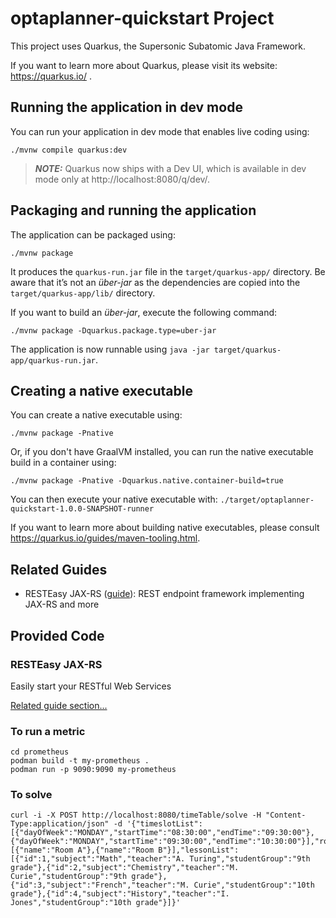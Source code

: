 # optaplanner-quickstart Project

This project uses Quarkus, the Supersonic Subatomic Java Framework.

If you want to learn more about Quarkus, please visit its website: https://quarkus.io/ .

## Running the application in dev mode

You can run your application in dev mode that enables live coding using:
```shell script
./mvnw compile quarkus:dev
```

> **_NOTE:_**  Quarkus now ships with a Dev UI, which is available in dev mode only at http://localhost:8080/q/dev/.

## Packaging and running the application

The application can be packaged using:
```shell script
./mvnw package
```
It produces the `quarkus-run.jar` file in the `target/quarkus-app/` directory.
Be aware that it’s not an _über-jar_ as the dependencies are copied into the `target/quarkus-app/lib/` directory.

If you want to build an _über-jar_, execute the following command:
```shell script
./mvnw package -Dquarkus.package.type=uber-jar
```

The application is now runnable using `java -jar target/quarkus-app/quarkus-run.jar`.

## Creating a native executable

You can create a native executable using: 
```shell script
./mvnw package -Pnative
```

Or, if you don't have GraalVM installed, you can run the native executable build in a container using: 
```shell script
./mvnw package -Pnative -Dquarkus.native.container-build=true
```

You can then execute your native executable with: `./target/optaplanner-quickstart-1.0.0-SNAPSHOT-runner`

If you want to learn more about building native executables, please consult https://quarkus.io/guides/maven-tooling.html.

## Related Guides

- RESTEasy JAX-RS ([guide](https://quarkus.io/guides/rest-json)): REST endpoint framework implementing JAX-RS and more

## Provided Code

### RESTEasy JAX-RS

Easily start your RESTful Web Services

[Related guide section...](https://quarkus.io/guides/getting-started#the-jax-rs-resources)

### To run a metric

```shell script
cd prometheus
podman build -t my-prometheus .
podman run -p 9090:9090 my-prometheus 
```

### To solve
```shell
curl -i -X POST http://localhost:8080/timeTable/solve -H "Content-Type:application/json" -d '{"timeslotList":[{"dayOfWeek":"MONDAY","startTime":"08:30:00","endTime":"09:30:00"},{"dayOfWeek":"MONDAY","startTime":"09:30:00","endTime":"10:30:00"}],"roomList":[{"name":"Room A"},{"name":"Room B"}],"lessonList":[{"id":1,"subject":"Math","teacher":"A. Turing","studentGroup":"9th grade"},{"id":2,"subject":"Chemistry","teacher":"M. Curie","studentGroup":"9th grade"},{"id":3,"subject":"French","teacher":"M. Curie","studentGroup":"10th grade"},{"id":4,"subject":"History","teacher":"I. Jones","studentGroup":"10th grade"}]}'
```